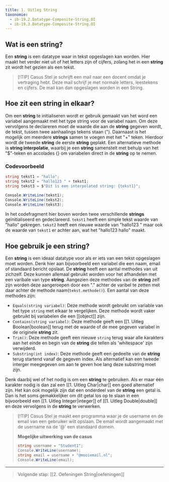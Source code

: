 ```yaml
---
title: 1. Uitleg String
taxonomie:
  - ib-19.2.Datatype-Composite-String.OI
  - ib-19.3.Datatype-Composite-String.OI
---
```


## Wat is een string?
Een **string** is een datatype waar in tekst opgeslagen kan worden. Hier maakt het verder niet uit of het letters zijn of cijfers, zolang het in een **string**  zit wordt het gezien als een tekst.

> [!TIP] Casus
> Stel je schrijft een mail naar een docent omdat je vertraging hebt. Deze mail schrijf je met normale letters, leestekens en cijfers. De mail kan dan opgeslagen worden in een String.

## Hoe zit een string in elkaar?
Om een **string** te initialiseren wordt er gebruik gemaakt van het word een variabel aangemaakt met het type string voor de variabel naam. Om deze vervolgens te declareren moet de waarde die aan de **string** gegeven wordt, de tekst, tussen twee aanhaalings tekens staan ("). Daarnaast is het mogelijk om meerdere **strings** samen te voegen met het "+" teken. Hierdoor wordt de tweede **string** de eerste **string** geplakt. Een alternatieve methode is **string interpolatie**, waarbij je een **string** samenstelt met behulp van het "$"-teken en accolades {} om variabelen direct in de **string** op te nemen.

### Codevoorbeeld
```C#
string tekst1 = "hallo"; 
string tekst2 = "hallo123 " + tekst1; 
string tekst3 = $"Dit is een interpolated string: {tekst1}";

Console.WriteLine(tekst1); 
Console.WriteLine(tekst2); 
Console.WriteLine(tekst3);
```

In het codefragment hier boven worden twee verschillende **strings** geïnitialiseerd en gedeclareerd. `tekst1` heeft een simple tekst waarde van "hallo" gekregen. `tekst2` heeft een nieuwe waarde van "hallo123 " maar ook de waarde van `tekst1` er achter aan, wat het "hallo123 hallo" maakt.

## Hoe gebruik je een string?
Een **string** is een ideaal datatype voor als er iets van een tekst opgeslagen moet worden. Denk hier aan bijvoorbeeld een variabel die een naam, email of standaard bericht opslaat. 
De **string** heeft een aantal methodes van uit zichzelf. Deze kunnen allemaal gebruikt worden voor het afhandelen met een varibale van type **string**. Aangezien deze methodes van de **string** zelf zijn worden deze aangeroepen door een "." achter de varibel te zetten met daar achter de methode naam(`tekst.methode()`). Een aantal van deze methodes zijn:
* `Equals(string variabel)`: Deze methode wordt gebruikt om variable van het type `string` met elkaar te vergelijken. Deze methode wordt vaker gebruikt bij variabelen die een [[object]] zijn.
* `Contains(string variabel)`: Deze methode geeft een [[1. Uitleg Boolean|boolean]] terug met de waarde of de mee gegeven variabel in de originele **string** zit.
* `Trim()`: Deze methode geeft een nieuwe `string` terug waar alle karakters aan het einde en begin van de **string** die tellen als 'whitespace' zijn verwijderd.
* `Substring(int index)`: Deze methode geeft een gedeelte van de **string** terug startend vanaf de gegeven index. Als alternatief kan een tweede interger meegegeven om aan te geven hoe lang deze substring moet zijn.

Denk daarbij wel of het nodig is om een **string** te gebruiken. Als er maar één karakter nodig is dan zal een [[1. Uitleg Char|char]] een goed alternatief zijn.
Het kan ook mogelijk zijn dat een onderdeel van de **string** een getal is. Dan is het soms gemakkelijker om dit getal los op te slaan in een bijvoorbeeld een [[1. Uitleg Integer|integer]] of [[1. Uitleg Double|double]] en deze vervolgens in de **string** te verwerken.

> [!TIP] Casus
> Stel je maakt een programma waar je de username en de email van een gebruiker wilt opslaan. De email wordt aangemaakt met de username na de '@' een standaard domein.
> 
> **Mogelijke uitwerking van de casus**
> ```C#
> string username = "Student1";
> Console.WriteLine(username);
> string email = username + "@mooiemail.nl";
> Console.WriteLine(email);
> ```

---

> Volgende stap: [[2. Oefeningen String|oefeningen]]
